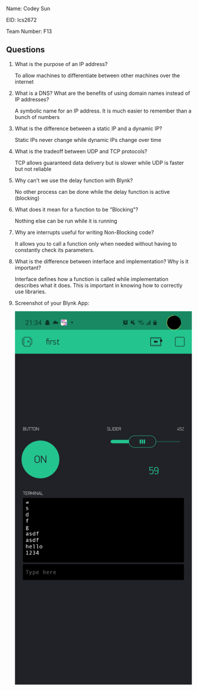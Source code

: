 Name: Codey Sun

EID: lcs2672

Team Number: F13

## Questions

1. What is the purpose of an IP address?

    To allow machines to differentiate between other machines over the internet

2. What is a DNS? What are the benefits of using domain names instead of IP addresses?

    A symbolic name for an IP address. It is much easier to remember than a bunch of numbers

3. What is the difference between a static IP and a dynamic IP?

    Static IPs never change while dynamic IPs change over time

4. What is the tradeoff between UDP and TCP protocols?

    TCP allows guaranteed data delivery but is slower while UDP is faster but not reliable

5. Why can't we use the delay function with Blynk?

    No other process can be done while the delay function is active (blocking)

6. What does it mean for a function to be "Blocking"?

    Nothing else can be run while it is running

7. Why are interrupts useful for writing Non-Blocking code?

    It allows you to call a function only when needed without having to constantly check its parameters.

8. What is the difference between interface and implementation? Why is it important?

    Interface defines how a function is called while implementation describes what it does. This is important in knowing how to correctly use libraries.

9. Screenshot of your Blynk App:

    ![your image here->](img/screenshot.jpg)

